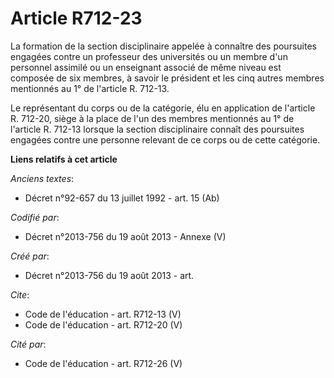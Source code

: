 # Article R712-23

La formation de la section disciplinaire appelée à connaître des poursuites engagées contre un professeur des universités ou
un membre d'un personnel assimilé ou un enseignant associé de même niveau est composée de six membres, à savoir le président
et les cinq autres membres mentionnés au 1° de l'article R. 712-13. 

Le représentant du corps ou de la catégorie, élu en application de l'article R. 712-20, siège à la place de l'un des membres
mentionnés au 1° de l'article R. 712-13 lorsque la section disciplinaire connaît des poursuites engagées contre une personne
relevant de ce corps ou de cette catégorie.

**Liens relatifs à cet article**

_Anciens textes_:

  - Décret n°92-657 du 13 juillet 1992 - art. 15 (Ab)

_Codifié par_:

  - Décret n°2013-756 du 19 août 2013 -  Annexe (V)

_Créé par_:

  - Décret n°2013-756 du 19 août 2013 - art.

_Cite_:

  - Code de l'éducation - art. R712-13 (V)
  - Code de l'éducation - art. R712-20 (V)

_Cité par_:

  - Code de l'éducation - art. R712-26 (V)
